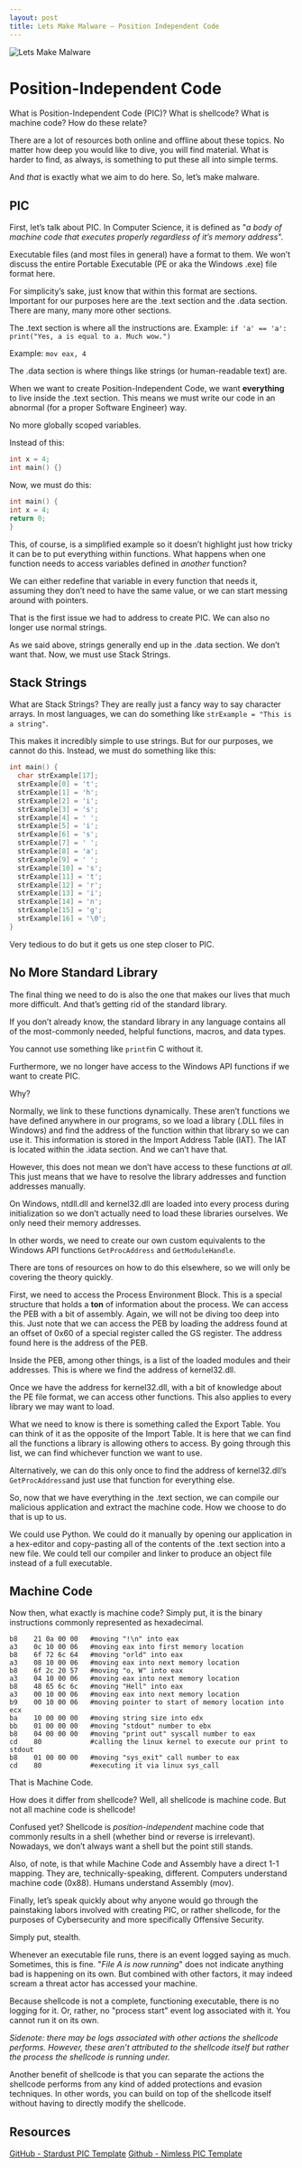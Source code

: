 ```yaml
---
layout: post
title: Lets Make Malware – Position Independent Code
---
```


![Lets Make Malware](/assets/lets_make_malware_header.jpg)

# Position-Independent Code
What is Position-Independent Code (PIC)? What is shellcode? What is machine code? How do these relate?

There are a lot of resources both online and offline about these topics. No matter how deep you would like to dive, you will find material. 
What is harder to find, as always, is something to put these all into simple terms. 

And *that* is exactly what we aim to do here. So, let’s make malware.

## PIC
First, let’s talk about PIC. In Computer Science, it is defined as "*a body of machine code that executes properly regardless of it’s memory address*". 

Executable files (and most files in general) have a format to them. We won’t discuss the entire Portable Executable (PE or aka the Windows .exe) file format here. 

For simplicity’s sake, just know that within this format are sections. Important for our purposes here are the .text section and the .data section. There are many, many more other sections.

The .text section is where all the instructions are. 
Example: `if 'a' == 'a': print("Yes, a is equal to a. Much wow.")`

Example: `mov eax, 4`

The .data section is where things like strings (or human-readable text) are. 

When we want to create Position-Independent Code, we want **everything** to live inside the .text section. This means we must write our code in an abnormal (for a proper Software Engineer) way. 

No more globally scoped variables.

Instead of this:
```c
int x = 4;
int main() {}
```

Now, we must do this:

```c
int main() {
int x = 4;
return 0;
}
```

This, of course, is a simplified example so it doesn’t highlight just how tricky it can be to put everything within functions. What happens when one function needs to access variables defined in *another* function? 

We can either redefine that variable in every function that needs it, assuming they don’t need to have the same value, or we can start messing around with pointers.

That is the first issue we had to address to create PIC. We can also no longer use normal strings. 

As we said above, strings generally end up in the .data section. We don’t want that. Now, we must use Stack Strings. 

## Stack Strings
What are Stack Strings? They are really just a fancy way to say character arrays. In most languages, we can do something like `strExample = "This is a string"`. 

This makes it incredibly simple to use strings. But for our purposes, we cannot do this. Instead, we must do something like this:

```c
int main() {
  char strExample[17];
  strExample[0] = 't'; 
  strExample[1] = 'h'; 
  strExample[2] = 'i';
  strExample[3] = 's'; 
  strExample[4] = ' '; 
  strExample[5] = 'i'; 
  strExample[6] = 's'; 
  strExample[7] = ' '; 
  strExample[8] = 'a'; 
  strExample[9] = ' '; 
  strExample[10] = 's'; 
  strExample[11] = 't'; 
  strExample[12] = 'r';
  strExample[13] = 'i'; 
  strExample[14] = 'n'; 
  strExample[15] = 'g'; 
  strExample[16] = '\0';
}
```

Very tedious to do but it gets us one step closer to PIC. 
## No More Standard Library
The final thing we need to do is also the one that makes our lives that much more difficult. And that’s getting rid of the standard library. 

If you don’t already know, the standard library in any language contains all of the most-commonly needed, helpful functions, macros, and data types. 

You cannot use something like `printf`in C without it. 

Furthermore, we no longer have access to the Windows API functions if we want to create PIC.

Why? 

Normally, we link to these functions dynamically. These aren’t functions we have defined anywhere in our programs, so we load a library (.DLL files in Windows) and find the address of the function within that library so we can use it. This information is stored in the Import Address Table (IAT). The IAT is located within the .idata section. And we can’t have that.

However, this does not mean we don’t have access to these functions *at all*. This just means that we have to resolve the library addresses and function addresses manually. 

On Windows, ntdll.dll and kernel32.dll are loaded into every process during initialization so we don’t actually need to load these libraries ourselves. We only need their memory addresses. 

In other words, we need to create our own custom equivalents to the Windows API functions `GetProcAddress` and `GetModuleHandle`. 

There are tons of resources on how to do this elsewhere, so we will only be covering the theory quickly.

First, we need to access the Process Environment Block. This is a special structure that holds a **ton** of information about the process. We can access the PEB with a bit of assembly. Again, we will not be diving too deep into this. Just note that we can access the PEB by loading the address found at an offset of 0x60 of a special register called the GS register. The address found here is the address of the PEB.

Inside the PEB, among other things, is a list of the loaded modules and their addresses. This is where we find the address of kernel32.dll. 

Once we have the address for kernel32.dll, with a bit of knowledge about the PE file format, we can access other functions. This also applies to every library we may want to load.

What we need to know is there is something called the Export Table. You can think of it as the opposite of the Import Table. It is here that we can find all the functions a library is allowing others to access. By going through this list, we can find whichever function we want to use. 

Alternatively, we can do this only once to find the address of kernel32.dll’s `GetProcAddress`and just use that function for everything else.

So, now that we have everything in the .text section, we can compile our malicious application and extract the machine code. How we choose to do that is up to us. 

We could use Python. We could do it manually by opening our application in a hex-editor and copy-pasting all of the contents of the .text section into a new file. We could tell our compiler and linker to produce an object file instead of a full executable. 

## Machine Code
Now then, what exactly is machine code? Simply put, it is the binary instructions commonly represented as hexadecimal. 

```
b8    21 0a 00 00   #moving "!\n" into eax
a3    0c 10 00 06   #moving eax into first memory location
b8    6f 72 6c 64   #moving "orld" into eax
a3    08 10 00 06   #moving eax into next memory location
b8    6f 2c 20 57   #moving "o, W" into eax
a3    04 10 00 06   #moving eax into next memory location
b8    48 65 6c 6c   #moving "Hell" into eax
a3    00 10 00 06   #moving eax into next memory location
b9    00 10 00 06   #moving pointer to start of memory location into ecx
ba    10 00 00 00   #moving string size into edx
bb    01 00 00 00   #moving "stdout" number to ebx
b8    04 00 00 00   #moving "print out" syscall number to eax
cd    80            #calling the linux kernel to execute our print to stdout
b8    01 00 00 00   #moving "sys_exit" call number to eax
cd    80            #executing it via linux sys_call
```

That is Machine Code. 

How does it differ from shellcode? Well, all shellcode is machine code. But not all machine code is shellcode!

Confused yet? Shellcode is *position-independent* machine code that commonly results in a shell (whether bind or reverse is irrelevant). Nowadays, we don’t always want a shell but the point still stands. 

Also, of note, is that while Machine Code and Assembly have a direct 1-1 mapping. They are, technically-speaking, different. Computers understand machine code (0x88). Humans understand Assembly (mov).

Finally, let’s speak quickly about why anyone would go through the painstaking labors involved with creating PIC, or rather shellcode, for the purposes of Cybersecurity and more specifically Offensive Security.

Simply put, stealth. 

Whenever an executable file runs, there is an event logged saying as much. Sometimes, this is fine. "*File A is now running*" does not indicate anything bad is happening on its own. But combined with other factors, it may indeed scream a threat actor has accessed your machine. 

Because shellcode is not a complete, functioning executable, there is no logging for it. Or, rather, no "process start" event log associated with it. You cannot run it on its own. 

*Sidenote: there may be logs associated with other actions the shellcode performs. However, these aren’t attributed to the shellcode itself but rather the process the shellcode is running under.*

Another benefit of shellcode is that you can separate the actions the shellcode performs from any kind of added protections and evasion techniques. In other words, you can build on top of the shellcode itself without having to directly modify the shellcode. 

## Resources
[GitHub - Stardust PIC Template](https://github.com/Cracked5pider/Stardust)
[Github - Nimless PIC Template](https://github.com/RePRGM/Nimperiments/tree/main/Nimless)
